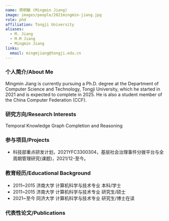 ```yaml
---
name: 蒋明敏 (Mingmin Jiang)
image: images/people/2021mingmin-jiang.jpg
role: phd
affiliation: Tongji University
aliases:
  - M. Jiang
  - M.M Jiang
  - Mingmin Jiang
links:
  email: mingmjiang@tongji.edu.cn
---
```


### 个人简介/About Me
Mingmin Jiang is currently pursuing a Ph.D. degree at the Department of Computer Science and Technology, Tongji University, which he started in 2021 and is expected to complete in 2025. He is also a student member of the China Computer Federation (CCF).

### 研究方向/Research Interests
Temporal Knowledge Graph Completion and Reasoning

### 参与项目/Projects
- 科技部重点研发计划，2021YFC3300304，基层社会治理事件分拨平台与全周期管理研究(课题)，2021/12-至今。

### 教育经历/Educational Background
- 2011~2015 济南大学 计算机科学与技术专业 本科/学士
- 2011~2015 济南大学 计算机科学与技术专业 研究生/硕士
- 2021~至今 同济大学 计算机科学与技术专业 研究生/博士在读

### 代表性论文/Publications
